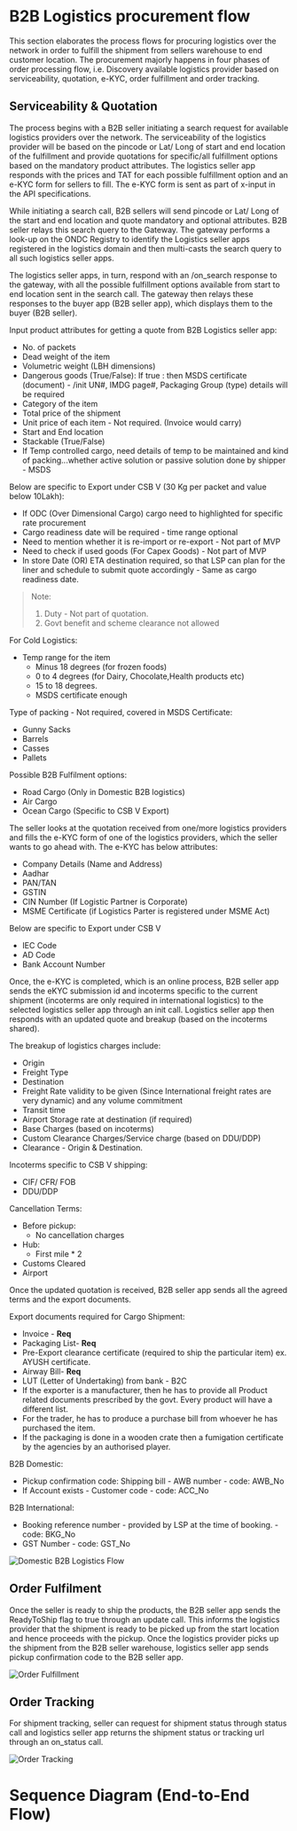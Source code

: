 # B2B Logistics procurement flow
This section elaborates the process flows for procuring logistics over the network in order to fulfill the shipment from sellers warehouse to end customer location. The procurement majorly happens in four phases of order processing flow, i.e. Discovery available logistics provider based on serviceability, quotation, e-KYC, order fulfillment and order tracking.

## Serviceability & Quotation
The process begins with a B2B seller initiating a search request for available logistics providers over the network. The serviceability of the logistics provider will be based on the pincode or Lat/ Long of start and end location of the fulfillment and provide quotations for specific/all fulfillment options based on the mandatory product attributes. The logistics seller app responds with the prices and TAT for each possible fulfillment option and an e-KYC form for sellers to fill. The e-KYC form is sent as part of x-input in the API specifications.

While initiating a search call, B2B sellers will send pincode or Lat/ Long of the start and end location and quote mandatory and optional attributes. B2B seller relays this search query to the Gateway. The gateway performs a look-up on the ONDC Registry to identify the Logistics seller apps registered in the logistics domain and then multi-casts the search query to all such logistics seller apps.

The logistics seller apps, in turn, respond with an /on_search response to the gateway, with all the possible fulfillment options available from start to end location sent in the search call. The gateway then relays these responses to the buyer app (B2B seller app), which displays them to the buyer (B2B seller). 

Input product attributes for getting a quote from B2B Logistics seller app:
- No. of packets
- Dead weight of the item
- Volumetric weight (LBH dimensions)
- Dangerous goods (True/False): If true : then MSDS certificate (document) - /init UN#, IMDG page#, Packaging Group (type)  details will be required
- Category of the item
- Total price of the shipment
- Unit price of each item - Not required. (Invoice would carry)
- Start and End location
- Stackable (True/False)
- If Temp controlled cargo,  need details of temp to be maintained and  kind of packing...whether active solution or passive solution done by shipper - MSDS


Below are specific to Export under CSB V (30 Kg per packet and value below 10Lakh):

- If ODC (Over Dimensional Cargo) cargo need to highlighted for specific rate procurement
- Cargo readiness date will be required  - time range optional
- Need to mention whether it is re-import or re-export - Not part of MVP
- Need to check if used goods (For Capex Goods) - Not part of MVP
- In store Date (OR) ETA destination required, so that LSP can plan for the liner and schedule to submit quote accordingly  - Same as cargo readiness date.

> Note: 
> 1. Duty - Not part of quotation.
> 2. Govt benefit and scheme clearance not allowed

For Cold Logistics:
 - Temp range for the item
    - Minus 18 degrees (for frozen foods)
    - 0 to 4 degrees (for Dairy, Chocolate,Health products etc)
    - 15 to 18 degrees.
    - MSDS certificate enough


Type of packing - Not required, covered in MSDS Certificate:
- Gunny Sacks
- Barrels
- Casses
- Pallets

Possible B2B Fulfilment options:
- Road Cargo (Only in Domestic B2B logistics)
- Air Cargo
- Ocean Cargo (Specific to CSB V Export) 

The seller looks at the quotation received from one/more logistics providers and fills the e-KYC form of one of the logistics providers, which the seller wants to go ahead with. The e-KYC has below attributes:
- Company Details (Name and Address)
- Aadhar
- PAN/TAN
- GSTIN
- CIN Number (If Logistic Partner is Corporate)
- MSME Certificate (if Logistics Parter is registered under MSME Act)

Below are specific to Export under CSB V
- IEC Code
- AD Code
- Bank Account Number

Once, the e-KYC is completed, which is an online process, B2B seller app sends the eKYC submission id and incoterms specific to the current shipment (incoterms are only required in international logistics) to the selected logistics seller app through an init call. Logistics seller app then responds with an updated quote and breakup (based on the incoterms shared).

The breakup of logistics charges include:
- Origin
- Freight Type
- Destination
- Freight Rate validity to be given (Since International freight rates are very dynamic) and any volume commitment
- Transit time
- Airport Storage rate at destination (if required)
- Base Charges (based on incoterms)
- Custom Clearance Charges/Service charge (based on DDU/DDP)
- Clearance - Origin & Destination.

Incoterms specific to CSB V shipping:
- CIF/ CFR/ FOB
- DDU/DDP

Cancellation Terms:
- Before pickup:
    - No cancellation charges
- Hub:
    - First mile * 2
- Customs Cleared
- Airport

Once the updated quotation is received, B2B seller app sends all the agreed terms and the export documents.

Export documents required for Cargo Shipment:
- Invoice - **Req**
- Packaging List- **Req**
- Pre-Export clearance certificate (required to ship the particular item) ex. AYUSH certificate.
- Airway Bill- **Req**
- LUT (Letter of Undertaking) from bank - B2C 
- If the exporter is a manufacturer, then he has to provide all Product related documents prescribed by the govt. Every product will have a different list. 
- For the trader, he has to produce a purchase bill from whoever he has purchased the item. 
- If the packaging is done in a wooden crate then a fumigation certificate by the agencies by an authorised player.

B2B Domestic:
- Pickup confirmation code: Shipping bill - AWB number - code: AWB_No
- If Account exists - Customer code - code: ACC_No

B2B International:
- Booking reference number - provided by LSP at the time of booking. - code: BKG_No
- GST Number - code: GST_No

![Domestic B2B Logistics Flow](https://raw.githubusercontent.com/abhik-wil/ONDC-LGP-Specifications/draft-2.x/api/docs/brd_images/Domestic_B2B_Logistics_Flow.png)

## Order Fulfilment
Once the seller is ready to ship the products, the B2B seller app sends the ReadyToShip flag to true through an update call. This informs the logistics provider that the shipment is ready to be picked up from the start location and hence proceeds with the pickup. 
Once the logistics provider picks up the shipment from the B2B seller warehouse, logistics seller app sends pickup confirmation code to the B2B seller app.

![Order Fulfillment](https://raw.githubusercontent.com/abhik-wil/ONDC-LGP-Specifications/draft-2.x/api/docs/brd_images/Domestic_B2B_Logistics_Flow.png)

## Order Tracking
For shipment tracking, seller can request for shipment status through status call and logistics seller app returns the shipment status or tracking url through an on_status call.

![Order Tracking](https://raw.githubusercontent.com/abhik-wil/ONDC-LGP-Specifications/draft-2.x/api/docs/brd_images/Domestic_B2B_Logistics_Flow.png)

# Sequence Diagram (End-to-End Flow)


